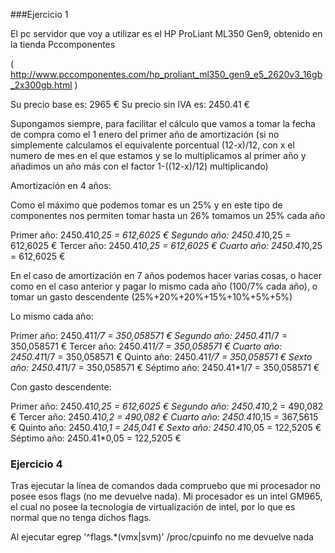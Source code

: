 ###Ejercicio 1

El pc servidor que voy a utilizar es el HP ProLiant ML350 Gen9, obtenido en la tienda Pccomponentes

( http://www.pccomponentes.com/hp_proliant_ml350_gen9_e5_2620v3_16gb_2x300gb.html )

Su precio base es:  2965 €
Su precio sin IVA es: 2450.41 € 

Supongamos siempre, para facilitar el cálculo que vamos a tomar la fecha de compra como el 1 enero del primer año de amortización (si no simplemente calculamos el equivalente porcentual (12-x)/12, con x el numero de mes en el que estamos y se lo multiplicamos al primer año y añadimos un año más con el factor 1-((12-x)/12) multiplicando)

Amortización en 4 años:

Como el máximo que podemos tomar es un 25% y en este tipo de componentes nos permiten tomar hasta un 26% tomamos un 25% cada año

Primer año: 2450.41*0,25 = 612,6025 €
Segundo año: 2450.41*0,25 = 612,6025 €
Tercer año: 2450.41*0,25 = 612,6025 €
Cuarto año: 2450.41*0,25 = 612,6025 €

En el caso de amortización en 7 años podemos hacer varias cosas, o hacer como en el caso anterior y pagar lo mismo cada año (100/7% cada año), o tomar un gasto descendente (25%+20%+20%+15%+10%+5%+5%)

Lo mismo cada año:

Primer año: 2450.41*1/7 = 350,058571 €
Segundo año: 2450.41*1/7 = 350,058571 €
Tercer año: 2450.41*1/7 = 350,058571 €
Cuarto año: 2450.41*1/7 = 350,058571 €
Quinto año: 2450.41*1/7 = 350,058571 €
Sexto año: 2450.41*1/7 = 350,058571 €
Séptimo año: 2450.41*1/7 = 350,058571 €

Con gasto descendente:

Primer año: 2450.41*0,25 = 612,6025 €
Segundo año: 2450.41*0,2 = 490,082 €
Tercer año: 2450.41*0,2 = 490,082 €
Cuarto año: 2450.41*0,15 = 367,5615 €
Quinto año: 2450.41*0,1 = 245,041 €
Sexto año: 2450.41*0,05 = 122,5205 €
Séptimo año: 2450.41*0,05 = 122,5205 €

### Ejercicio 4

Tras ejecutar la línea de comandos dada compruebo que mi procesador no posee esos flags (no me devuelve nada). Mi procesador es un intel GM965, el cual no posee la tecnología de virtualización de intel, por lo que es normal que no tenga dichos flags. 

Al ejecutar egrep 		'^flags.*(vmx|svm)' /proc/cpuinfo 		no me devuelve nada
